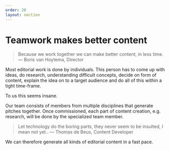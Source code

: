 ```yaml
---
order: 20
layout: section
---
```


# Teamwork makes better content

> Because we work together we can make better content, in less time. — Boris van Hoytema, Director

Most editorial work is done by individuals. This person has to come up with ideas, do research, understanding difficult concepts, decide on form of content, explain the idea on to a target audience and do all of this within a tight time-frame.

To us this seems insane.

Our team consists of members from multiple disciplines that generate pitches together. Once commissioned, each part of  content creation, e.g. research, will be done by the specialized team member. 

> Let technology do the boring parts, they never seem to be insulted, I mean not yet.. — Thomas de Beus, Content Developer

We can therefore generate all kinds of editorial content in a fast pace.